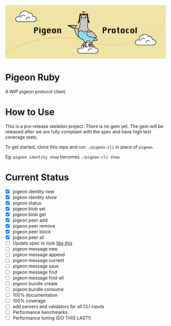 ![](logo.png)

# Pigeon Ruby

A WIP pigeon protocol client.

# How to Use

This is a pre-release skeleton project. There is no gem yet. The gem will be released after we are fully compliant with the spec and have high test coverage stats.

To get started, clone this repo and run `./pigeon-cli` in place of `pigeon`.

Eg: `pigeon identity show` becomes `./pigeon-cli show`.

# Current Status

 - [X] pigeon identity new
 - [X] pigeon identity show
 - [X] pigeon status
 - [X] pigeon blob set
 - [X] pigeon blob get
 - [X] pigeon peer add
 - [X] pigeon peer remove
 - [X] pigeon peer block
 - [X] pigeon peer all
 - [ ] Update spec to look [like this](https://gist.github.com/RickCarlino/3ff4178db4a75fd135832c403cd313d4)
 - [ ] pigeon message new
 - [ ] pigeon message append
 - [ ] pigeon message current
 - [ ] pigeon message save
 - [ ] pigeon message find
 - [ ] pigeon message find-all
 - [ ] pigeon bundle create
 - [ ] pigeon bundle consume
 - [ ] 100% documentation
 - [ ] 100% coverage
 - [ ] add parsers and validators for all CLI inputs
 - [ ] Performance benchmarks
 - [ ] Performance tuning (DO THIS LAST!)

